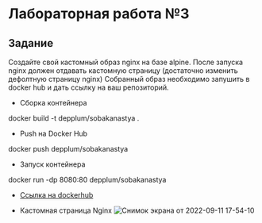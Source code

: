 # Лабораторная работа №3

## Задание

Создайте свой кастомный образ nginx на базе alpine. После запуска nginx
должен отдавать кастомную страницу (достаточно изменить дефолтную
страницу nginx)
Собранный образ необходимо запушить в docker hub и дать ссылку на ваш
репозиторий.

* Сборка контейнера 

docker build -t depplum/sobakanastya . 

* Push на Docker Hub

docker push depplum/sobakanastya

* Запуск контейнера

docker run -dp 8080:80 depplum/sobakanastya


* [Ссылка на dockerhub](https://hub.docker.com/u/depplum)

* Кастомная страница Nginx
![Снимок экрана от 2022-09-11 17-54-10](https://user-images.githubusercontent.com/89969340/189534727-b16ff2d9-1b90-47c2-8672-3088ecf5ecfa.png)

